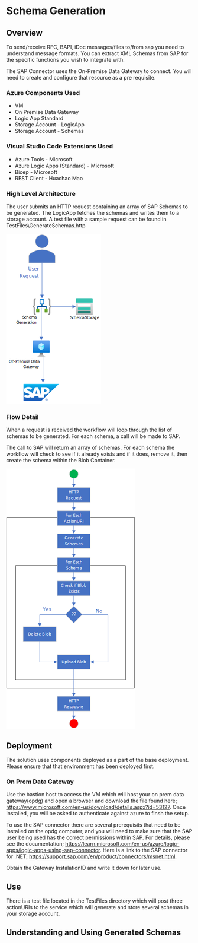 # Schema Generation

## Overview
To send/receive RFC, BAPI, iDoc messages/files to/from sap you need to understand message formats.  You can extract XML Schemas from SAP for the specific functions you wish to integrate with.

The SAP Connector uses the On-Premise Data Gateway to connect.  You will need to create and configure that resource as a pre requisite.

### Azure Components Used
- VM
- On Premise Data Gateway
- Logic App Standard
- Storage Account - LogicApp
- Storage Account - Schemas

### Visual Studio Code Extensions Used
- Azure Tools - Microsoft
- Azure Logic Apps (Standard) - Microsoft
- Bicep - Microsoft
- REST Client - Huachao Mao

### High Level Architecture

The user submits an HTTP request containing an array of SAP Schemas to be generated.  The LogicApp fetches the schemas and writes them to a storage account.  A test file with a sample request can be found in TestFiles\GenerateSchemas.http

![](images/GenerateSchemaOverview.png)


### Flow Detail

When a request is received the workflow will loop through the list of schemas to be generated.  For each schema, a call will be made to SAP.

The call to SAP will return an array of schemas.  For each schema the workflow will check to see if it already exists and if it does, remove it, then create the schema within the Blob Container.

![](images/GenerateSchemaFlowDetail.png)

## Deployment
The solution uses components deployed as a part of the base deployment.  Please ensure that that environment has been deployed first.


### On Prem Data Gateway
Use the bastion host to access the VM which will host your on prem data gateway(opdg) and open a browser and download the file found here; https://www.microsoft.com/en-us/download/details.aspx?id=53127.  Once installed, you will be asked to authenticate against azure to finsh the setup.

To use the SAP connector there are several prerequisits that need to be installed on the opdg computer, and you will need to make sure that the SAP user being used has the correct permissions within SAP.  For details, please see the documentation; https://learn.microsoft.com/en-us/azure/logic-apps/logic-apps-using-sap-connector.  Here is a link to the SAP connector for .NET; https://support.sap.com/en/product/connectors/msnet.html.


Obtain the Gateway InstalationID and write it down for later use.

## Use
There is a test file located in the TestFiles directory which will post three actionURIs to the service which will generate and store several schemas in your storage account.

## Understanding and Using Generated Schemas